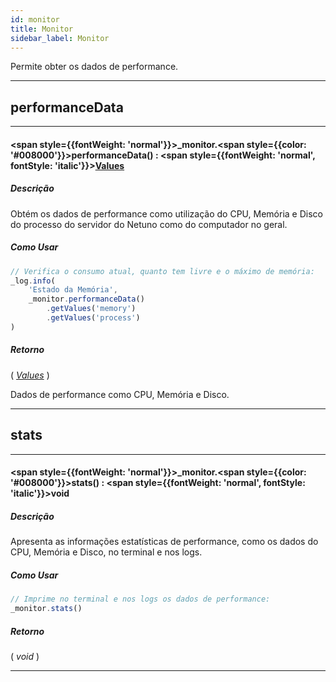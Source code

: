 ```yaml
---
id: monitor
title: Monitor
sidebar_label: Monitor
---
```


Permite obter os dados de performance.

---

## performanceData

---

#### <span style={{fontWeight: 'normal'}}>_monitor</span>.<span style={{color: '#008000'}}>performanceData</span>() : <span style={{fontWeight: 'normal', fontStyle: 'italic'}}>[Values](/docs/library/objects/Values)</span>
##### Descrição

Obtém os dados de performance como utilização do CPU, Memória e Disco do processo do servidor do Netuno como do computador no geral.

##### Como Usar

```javascript
// Verifica o consumo atual, quanto tem livre e o máximo de memória:
_log.info(
    'Estado da Memória',
    _monitor.performanceData()
        .getValues('memory')
        .getValues('process')
)
```

##### Retorno

( _[Values](/docs/library/objects/Values)_ )

Dados de performance como CPU, Memória e Disco.

---

## stats

---

#### <span style={{fontWeight: 'normal'}}>_monitor</span>.<span style={{color: '#008000'}}>stats</span>() : <span style={{fontWeight: 'normal', fontStyle: 'italic'}}>void</span>
##### Descrição

Apresenta as informações estatísticas de performance, como os dados do CPU, Memória e Disco, no terminal e nos logs.

##### Como Usar

```javascript
// Imprime no terminal e nos logs os dados de performance:
_monitor.stats()
```

##### Retorno

( _void_ )


---

